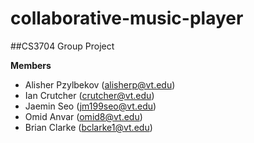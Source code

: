 # collaborative-music-player
##CS3704 Group Project

**Members**
* Alisher Pzylbekov (alisherp@vt.edu)
* Ian Crutcher (crutcher@vt.edu)
* Jaemin Seo (jm199seo@vt.edu)
* Omid Anvar (omid8@vt.edu)
* Brian Clarke (bclarke1@vt.edu)
